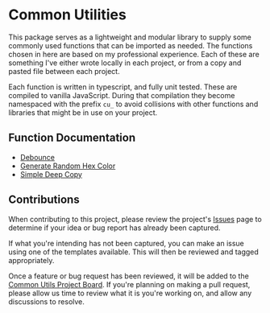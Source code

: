 # Common Utilities

This package serves as a lightweight and modular library to supply some commonly used functions that can be imported as needed. The functions chosen in here are based on my professional experience. Each of these are something I've either wrote locally in each project, or from a copy and pasted file between each project.

Each function is written in typescript, and fully unit tested. These are compiled to vanilla JavaScript. During that compilation they become namespaced with the prefix `cu_` to avoid collisions with other functions and libraries that might be in use on your project.

## Function Documentation

- [Debounce](/src/debounce/)
- [Generate Random Hex Color](/src/generate-random-hex-color/)
- [Simple Deep Copy](/src/simple-deep-copy/)

## Contributions

When contributing to this project, please review the project's [Issues](https://github.com/agriffi10/common-utils/issues) page to determine if your idea or bug report has already been captured.

If what you're intending has not been captured, you can make an issue using one of the templates available. This will then be reviewed and tagged appropriately.

Once a feature or bug request has been reviewed, it will be added to the [Common Utils Project Board](https://github.com/users/agriffi10/projects/3/views/1). If you're planning on making a pull request, please allow us time to review what it is you're working on, and allow any discussions to resolve.
